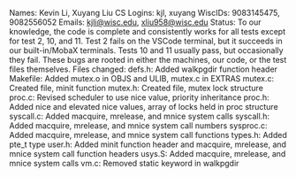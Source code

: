 Names: Kevin Li, Xuyang Liu
CS Logins: kjl, xuyang
WiscIDs: 9083145475, 9082556052
Emails: kjli@wisc.edu, xliu958@wisc.edu
Status: To our knowledge, the code is complete and consistently works for all tests except for test 2, 10, and 11. Test 2 fails on the VSCode terminal, but it succeeds in our built-in/MobaX terminals. Tests 10 and 11 usually pass, but occasionally they fail. These bugs are rooted in either the machines, our code, or the test files themselves.
Files changed:
    defs.h: Added walkpgdir function header
    Makefile: Added mutex.o in OBJS and ULIB, mutex.c in EXTRAS
    mutex.c: Created file, minit function
    mutex.h: Created file, mutex lock structure
    proc.c: Revised scheduler to use nice value, priority inheritance
    proc.h: Added nice and elevated nice values, array of locks held in proc structure
    syscall.c: Added macquire, mrelease, and mnice system calls
    syscall.h: Added macquire, mrelease, and mnice system call numbers
    sysproc.c: Added macquire, mrelease, and mnice system call functions
    types.h: Added pte_t type
    user.h: Added minit function header and macquire, mrelease, and mnice system call function headers
    usys.S: Added macquire, mrelease, and mnice system calls
    vm.c: Removed static keyword in walkpgdir